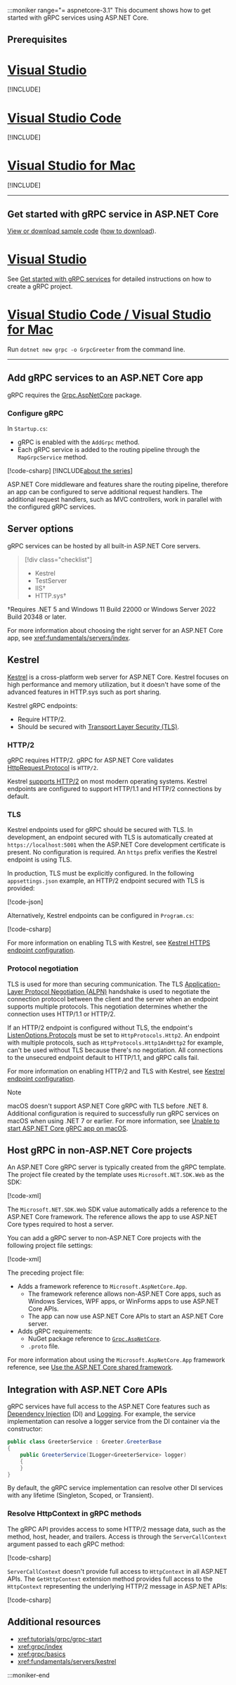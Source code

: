 :::moniker range="= aspnetcore-3.1"
This document shows how to get started with gRPC services using ASP.NET Core.

## Prerequisites

# [Visual Studio](#tab/visual-studio)

[!INCLUDE[](~/includes/net-core-prereqs-vs-3.1.md)]

# [Visual Studio Code](#tab/visual-studio-code)

[!INCLUDE[](~/includes/net-core-prereqs-vsc-3.1.md)]

# [Visual Studio for Mac](#tab/visual-studio-mac)

[!INCLUDE[](~/includes/net-core-prereqs-mac-3.1.md)]

---

## Get started with gRPC service in ASP.NET Core

[View or download sample code](https://github.com/dotnet/AspNetCore.Docs/tree/main/aspnetcore/tutorials/grpc/grpc-start/sample) ([how to download](xref:index#how-to-download-a-sample)).

# [Visual Studio](#tab/visual-studio)

See [Get started with gRPC services](xref:tutorials/grpc/grpc-start) for detailed instructions on how to create a gRPC project.

# [Visual Studio Code / Visual Studio for Mac](#tab/visual-studio-code+visual-studio-mac)

Run `dotnet new grpc -o GrpcGreeter` from the command line.

---

## Add gRPC services to an ASP.NET Core app

gRPC requires the [Grpc.AspNetCore](https://www.nuget.org/packages/Grpc.AspNetCore) package.

### Configure gRPC

In `Startup.cs`:

* gRPC is enabled with the `AddGrpc` method.
* Each gRPC service is added to the routing pipeline through the `MapGrpcService` method.

[!code-csharp[](~/tutorials/grpc/grpc-start/sample/sample3-5/GrpcGreeter/Startup.cs?name=snippet&highlight=7,24)]
[!INCLUDE[about the series](~/includes/code-comments-loc.md)]

ASP.NET Core middleware and features share the routing pipeline, therefore an app can be configured to serve additional request handlers. The additional request handlers, such as MVC controllers, work in parallel with the configured gRPC services.

## Server options

gRPC services can be hosted by all built-in ASP.NET Core servers.

> [!div class="checklist"]
>
> * Kestrel
> * TestServer
> * IIS&dagger;
> * HTTP.sys&dagger;

&dagger;Requires .NET 5 and Windows 11 Build 22000 or Windows Server 2022 Build 20348 or later.

For more information about choosing the right server for an ASP.NET Core app, see <xref:fundamentals/servers/index>.

## Kestrel

[Kestrel](xref:fundamentals/servers/kestrel) is a cross-platform web server for ASP.NET Core. Kestrel focuses on high performance and memory utilization, but it doesn't have some of the advanced features in HTTP.sys such as port sharing.

Kestrel gRPC endpoints:

* Require HTTP/2.
* Should be secured with [Transport Layer Security (TLS)](https://tools.ietf.org/html/rfc5246).

### HTTP/2

gRPC requires HTTP/2. gRPC for ASP.NET Core validates [HttpRequest.Protocol](xref:Microsoft.AspNetCore.Http.HttpRequest.Protocol%2A) is `HTTP/2`.

Kestrel [supports HTTP/2](xref:fundamentals/servers/kestrel#http2-support) on most modern operating systems. Kestrel endpoints are configured to support HTTP/1.1 and HTTP/2 connections by default.

### TLS

Kestrel endpoints used for gRPC should be secured with TLS. In development, an endpoint secured with TLS is automatically created at `https://localhost:5001` when the ASP.NET Core development certificate is present. No configuration is required. An `https` prefix verifies the Kestrel endpoint is using TLS.

In production, TLS must be explicitly configured. In the following `appsettings.json` example, an HTTP/2 endpoint secured with TLS is provided:

[!code-json[](~/grpc/aspnetcore/sample/appsettings.json?highlight=4)]

Alternatively, Kestrel endpoints can be configured in `Program.cs`:

[!code-csharp[](~/grpc/aspnetcore/sample/Program.cs?highlight=7&name=snippet)]

For more information on enabling TLS with Kestrel, see [Kestrel HTTPS endpoint configuration](xref:fundamentals/servers/kestrel#listenoptionsusehttps).

### Protocol negotiation

TLS is used for more than securing communication. The TLS [Application-Layer Protocol Negotiation (ALPN)](https://tools.ietf.org/html/rfc7301#section-3) handshake is used to negotiate the connection protocol between the client and the server when an endpoint supports multiple protocols. This negotiation determines whether the connection uses HTTP/1.1 or HTTP/2.

If an HTTP/2 endpoint is configured without TLS, the endpoint's [ListenOptions.Protocols](xref:fundamentals/servers/kestrel#listenoptionsprotocols) must be set to `HttpProtocols.Http2`. An endpoint with multiple protocols, such as `HttpProtocols.Http1AndHttp2` for example, can't be used without TLS because there's no negotiation. All connections to the unsecured endpoint default to HTTP/1.1, and gRPC calls fail.

For more information on enabling HTTP/2 and TLS with Kestrel, see [Kestrel endpoint configuration](xref:fundamentals/servers/kestrel#endpoint-configuration).

> [!NOTE]
> macOS doesn't support ASP.NET Core gRPC with TLS before .NET 8. Additional configuration is required to successfully run gRPC services on macOS when using .NET 7 or earlier. For more information, see [Unable to start ASP.NET Core gRPC app on macOS](xref:grpc/troubleshoot#unable-to-start-aspnet-core-grpc-app-on-macos).

## Host gRPC in non-ASP.NET Core projects

An ASP.NET Core gRPC server is typically created from the gRPC template. The project file created by the template uses `Microsoft.NET.SDK.Web` as the SDK:

[!code-xml[](~/grpc/aspnetcore/Server-web.csproj?highlight=1)]

The `Microsoft.NET.SDK.Web` SDK value automatically adds a reference to the ASP.NET Core framework. The reference allows the app to use ASP.NET Core types required to host a server.

You can add a gRPC server to non-ASP.NET Core projects with the following project file settings:

[!code-xml[](~/grpc/aspnetcore/Server.csproj?highlight=1,7)]

The preceding project file:

* Adds a framework reference to `Microsoft.AspNetCore.App`.
  * The framework reference allows non-ASP.NET Core apps, such as Windows Services, WPF apps, or WinForms apps to use ASP.NET Core APIs.
  * The app can now use ASP.NET Core APIs to start an ASP.NET Core server.
* Adds gRPC requirements:
  * NuGet package reference to [`Grpc.AspNetCore`](https://www.nuget.org/packages/Grpc.AspNetCore).
  * `.proto` file.

For more information about using the `Microsoft.AspNetCore.App` framework reference, see [Use the ASP.NET Core shared framework](xref:fundamentals/target-aspnetcore#use-the-aspnet-core-shared-framework).
## Integration with ASP.NET Core APIs

gRPC services have full access to the ASP.NET Core features such as [Dependency Injection](xref:fundamentals/dependency-injection) (DI) and [Logging](xref:fundamentals/logging/index). For example, the service implementation can resolve a logger service from the DI container via the constructor:

```csharp
public class GreeterService : Greeter.GreeterBase
{
    public GreeterService(ILogger<GreeterService> logger)
    {
    }
}
```

By default, the gRPC service implementation can resolve other DI services with any lifetime (Singleton, Scoped, or Transient).

### Resolve HttpContext in gRPC methods

The gRPC API provides access to some HTTP/2 message data, such as the method, host, header, and trailers. Access is through the `ServerCallContext` argument passed to each gRPC method:

[!code-csharp[](~/grpc/aspnetcore/sample/GrcpService/GreeterService.cs?highlight=3-4&name=snippet)]

`ServerCallContext` doesn't provide full access to `HttpContext` in all ASP.NET APIs. The `GetHttpContext` extension method provides full access to the `HttpContext` representing the underlying HTTP/2 message in ASP.NET APIs:

[!code-csharp[](~/grpc/aspnetcore/sample/GrcpService/GreeterService2.cs?highlight=6-7&name=snippet)]

## Additional resources

* <xref:tutorials/grpc/grpc-start>
* <xref:grpc/index>
* <xref:grpc/basics>
* <xref:fundamentals/servers/kestrel>

:::moniker-end

